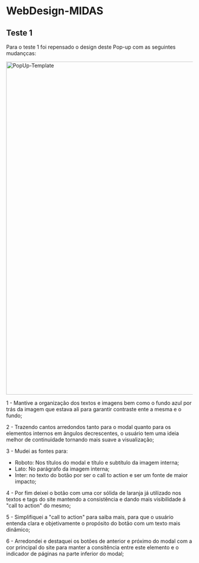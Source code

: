 # WebDesign-MIDAS

## Teste 1
Para o teste 1 foi repensado o design deste Pop-up com as seguintes mudançcas:

<img width="1587" height="899" alt="PopUp-Template" src="https://github.com/user-attachments/assets/e5fc74c5-920b-43b8-880f-9bb20126b905" />

1 - Mantive a organização dos textos e imagens bem como o fundo azul por trás da imagem que estava ali para garantir contraste ente a mesma e o fundo;

2 - Trazendo cantos arredondos tanto para o modal quanto para os elementos internos em ângulos decrescentes, o usuário tem uma ideia melhor de continuidade tornando mais suave a visualização;

3 - Mudei as fontes para:
  - Roboto: Nos títulos do modal e título e subtítulo da imagem interna;
  - Lato: No parágrafo da imagem interna;
  - Inter: no texto do botão por ser o call to action e ser um fonte de maior impacto;
    
4 - Por fim deixei o botão com uma cor sólida de laranja já utilizado nos textos e tags do site mantendo a consistência e dando mais visibilidade á "call to action" do mesmo;
    
5 - Simplifiquei a "call to action" para saiba mais, para que o usuário entenda clara e objetivamente o propósito do botão com um texto mais dinâmico;

6 - Arredondei e destaquei os botões de anterior e próximo do modal com a cor principal do site para manter a consitência entre este elemento e o indicador de páginas na parte inferior do modal;
